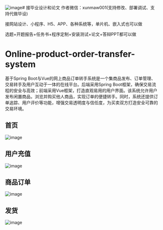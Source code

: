![image](https://github.com/user-attachments/assets/1858e8c9-a908-47bf-a2fd-ad51b7a6561d)# 接毕业设计和论文
作者微信：xunmaw001(支持修改、部署调试、支持代做毕设)

接网站设计、小程序、H5、APP、各种系统等，单片机、嵌入式也可以做

选题+开题报告+任务书+程序定制+安装测试+论文+答辩PPT都可以做
# Online-product-order-transfer-system
基于Spring Boot与Vue的网上商品订单转手系统是一个集商品发布、订单管理、交易转手及用户互动于一体的在线平台。后端采用Spring Boot框架，确保交易流程的安全与高效；前端采用Vue框架，打造直观易用的用户界面。该系统允许用户发布闲置商品，浏览并购买他人商品，实现订单的便捷转手。同时，系统还提供订单追踪、用户评价等功能，增强交易透明度与信任度，为买卖双方打造安全可靠的交易环境。
## 首页
![image](https://github.com/user-attachments/assets/35474e9d-ae90-4ed3-ab53-784539d3f7bc)
## 用户充值
![image](https://github.com/user-attachments/assets/13c4eb49-12c0-4e90-b3ad-820648bb00f3)
## 商品订单
![image](https://github.com/user-attachments/assets/42f78f53-1164-4eae-868c-8f396138afc5)
## 发货
![image](https://github.com/user-attachments/assets/de1e174b-c147-4597-9ae1-3bbc2849ccc9)
